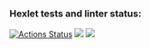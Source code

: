 ### Hexlet tests and linter status:
[![Actions Status](https://github.com/AleksandrBicov/java-project-72/actions/workflows/hexlet-check.yml/badge.svg)](https://github.com/AleksandrBicov/java-project-72/actions)
<a href="https://codeclimate.com/github/AleksandrBicov/java-project-72/maintainability"><img src="https://api.codeclimate.com/v1/badges/27a084874a008ab41e51/maintainability" /></a>
<a href="https://codeclimate.com/github/AleksandrBicov/java-project-72/test_coverage"><img src="https://api.codeclimate.com/v1/badges/27a084874a008ab41e51/test_coverage" /></a>